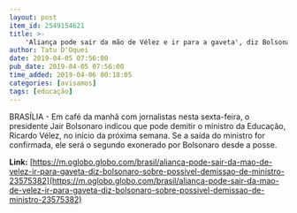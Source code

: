 ```yaml
---
layout: post
item_id: 2549154621
title: >-
    'Aliança pode sair da mão de Vélez e ir para a gaveta', diz Bolsonaro sobre possível demissão de ministro
author: Tatu D'Oquei
date: 2019-04-05 07:56:00
pub_date: 2019-04-05 07:56:00
time_added: 2019-04-06 00:18:05
categories: [avisamos]
tags: [educação]
---
```


BRASÍLIA - Em café da manhã com jornalistas nesta sexta-feira, o presidente Jair Bolsonaro indicou que pode demitir o ministro da Educação, Ricardo Vélez, no início da próxima semana. Se a saída do ministro for confirmada, ele será o segundo exonerado por Bolsonaro desde a posse.

**Link:** [https://m.oglobo.globo.com/brasil/alianca-pode-sair-da-mao-de-velez-ir-para-gaveta-diz-bolsonaro-sobre-possivel-demissao-de-ministro-23575382](https://m.oglobo.globo.com/brasil/alianca-pode-sair-da-mao-de-velez-ir-para-gaveta-diz-bolsonaro-sobre-possivel-demissao-de-ministro-23575382)

